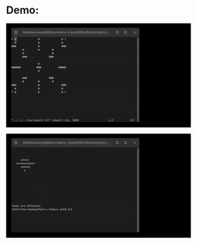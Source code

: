 # Demo:
![Demo1](https://github.com/rintaro129/OOPro/blob/main/BattleCity/res/ezgif-2-016a4d7b49.gif)

![Demo2](https://github.com/rintaro129/OOPro/blob/main/BattleCity/res/ezgif-2-ef20021858.gif)

